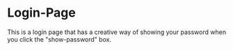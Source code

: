 # Login-Page
This is a login page that has a creative way of showing your password when you click the "show-password" box.
